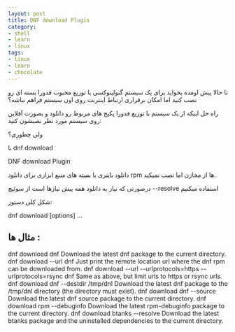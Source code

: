 ```yaml
---
layout: post
title: DNF download Plugin
category: 
- shell
- learn
- linux
tags: 
- linux 
- learn
- chocolate
---
```



<div align='center' style='font-size: 50px;'>
<i class="fa fa-terminal " aria-hidden="true" style='color: #333;'></i>
</div>
تا حالا پیش اومده بخواید برای یک سیستم گنولینوکسی با توزیع محبوب فدورا بسته ای رو نصب کنید اما امکان برقراری ارتباط اینترنت روی اون سیستم فراهم نباشه؟

راه حل اینکه از یک سیستم با توزیع فدورا پکیج های مربوط رو دانلود و بصورت آفلاین روی سیستم مورد نظر نصبشون کنید:

ولی چطوری؟

با dnf download


DNF download Plugin

دانلود باینری یا بسته های منبع
ابزاری برای دانلود rpm ها از مخازن اما نصب نمیکند.

درصورتی که نیاز به دانلود همه پیش نیازها است از سوئیچ --resolve استفاده میکنیم


شکل کلی دستور:

dnf download [options] <pkg-spec>...


## مثال ها :


dnf download dnf
    Download the latest dnf package to the current directory.
dnf download --url dnf
    Just print the remote location url where the dnf rpm can be downloaded from.
dnf download --url --urlprotocols=https --urlprotocols=rsync dnf
    Same as above, but limit urls to https or rsync urls.
dnf download dnf --destdir /tmp/dnl
    Download the latest dnf package to the /tmp/dnl directory (the directory must exist).
dnf download dnf --source
    Download the latest dnf source package to the current directory.
dnf download rpm --debuginfo
    Download the latest rpm-debuginfo package to the current directory.
dnf download btanks --resolve
    Download the latest btanks package and the uninstalled dependencies to the current directory.




